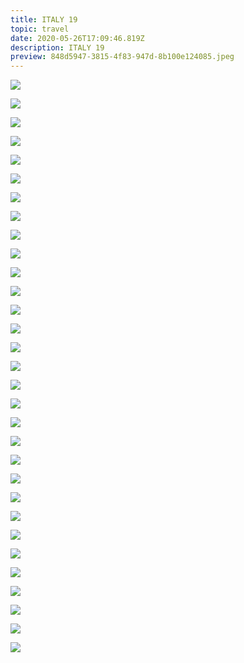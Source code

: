```yaml
---
title: ITALY 19
topic: travel
date: 2020-05-26T17:09:46.819Z
description: ITALY 19
preview: 848d5947-3815-4f83-947d-8b100e124085.jpeg
---
```



![](img-6652.jpeg)

![](img-6425.jpeg)

![](img-6502.jpeg)

![](img-6359.jpeg)

![](img-6389.jpeg)

![](img-6350.jpeg)

![](img-6357.jpeg)

![](img-6315.jpeg)

![](img-6323.jpeg)

![](img-6308.jpeg)

![](img-6309.jpeg)

![](img-6235.jpeg)

![](img-6291.jpeg)

![](img-6196.jpeg)

![](img-6210.jpeg)

![](img-6112.jpeg)

![](img-6169.jpeg)

![](img-6028.jpeg)

![](img-6109.jpeg)

![](img-2876.jpeg)

![](img-5987.jpeg)

![](img-2125.jpg)

![](img-2126.jpg)

![](img-1941.jpeg)

![](img-1953.jpeg)

![](img-1519.jpeg)

![](img-1703.jpeg)

![](img-1416.jpeg)

![](img-1478-facetune-09-08-2019-18-48-51.jpeg)

![](adbf78b5-9246-47f3-8b44-6c5fa10bb295.jpeg)

![](img-1411.jpeg)
